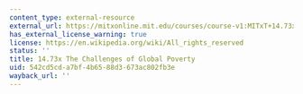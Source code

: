 ```yaml
---
content_type: external-resource
external_url: https://mitxonline.mit.edu/courses/course-v1:MITxT+14.73x/?utm_medium=ocw-website&utm_source=ocw-website&utm_campaign=dedp&utm_content=ocw-page-challenges-of-global-poverty
has_external_license_warning: true
license: https://en.wikipedia.org/wiki/All_rights_reserved
status: ''
title: 14.73x The Challenges of Global Poverty
uid: 542cd5cd-a7bf-4b65-88d3-673ac802fb3e
wayback_url: ''
---
```

